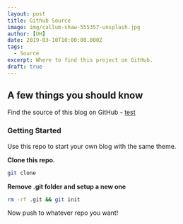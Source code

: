 ```yaml
---
layout: post
title: Github Source
image: img/callum-shaw-555357-unsplash.jpg
author: [UH]
date: 2019-03-10T10:00:00.000Z
tags:
  - Source
excerpt: Where to find this project on GitHub.
draft: true
---
```


## __A few things you should know__
Find the source of this blog on GitHub - [test](https://github.com/)

### Getting Started
Use this repo to start your own blog with the same theme.

__Clone this repo.__
```bash
git clone 
```

__Remove .git folder and setup a new one__
```bash
rm -rf .git && git init
```

Now push to whatever repo you want!
